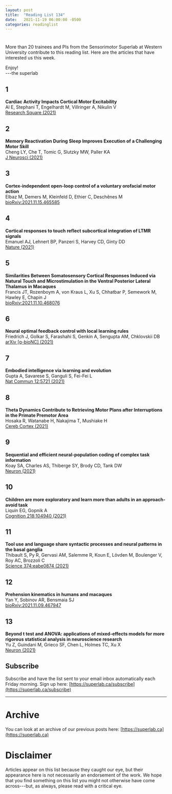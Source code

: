 ```yaml
---
layout: post
title:  "Reading List 134"
date:   2021-11-19 06:00:00 -0500
categories: readinglist
---
```


# 

More than 20 trainees and PIs from the Sensorimotor Superlab at Western University contribute to this reading list. Here are the articles that have interested us this week.

Enjoy!  
---the superlab

## 1
**Cardiac Activity Impacts Cortical Motor Excitability**  
Al E, Stephani T, Engelhardt M, Villringer A, Nikulin V  
[Research Square (2021)](https://www.researchsquare.com/article/rs-1023617/v1)

## 2
**Memory Reactivation During Sleep Improves Execution of a Challenging Motor Skill**  
Cheng LY, Che T, Tomic G, Slutzky MW, Paller KA  
[J Neurosci (2021)](https://dx.doi.org/10.1523/JNEUROSCI.0265-21.2021)

## 3
**Cortex-independent open-loop control of a voluntary orofacial motor action**  
Elbaz M, Demers M, Kleinfeld D, Ethier C, Deschênes M  
[bioRxiv:2021.11.15.465585](https://www.biorxiv.org/content/10.1101/2021.11.15.465585v1)

## 4
**Cortical responses to touch reflect subcortical integration of LTMR signals**  
Emanuel AJ, Lehnert BP, Panzeri S, Harvey CD, Ginty DD  
[Nature (2021)](https://www.nature.com/articles/s41586-021-04094-x)

## 5
**Similarities Between Somatosensory Cortical Responses Induced via Natural Touch and Microstimulation in the Ventral Posterior Lateral Thalamus in Macaques**  
Francis JT, Rozenboym A, von Kraus L, Xu S, Chhatbar P, Semework M, Hawley E, Chapin J  
[bioRxiv:2021.11.10.468076](https://www.biorxiv.org/content/10.1101/2021.11.10.468076v1)

## 6
**Neural optimal feedback control with local learning rules**  
Friedrich J, Golkar S, Farashahi S, Genkin A, Sengupta AM, Chklovskii DB  
[arXiv [q-bioNC] (2021)](https://arxiv.org/abs/2111.06920)

## 7
**Embodied intelligence via learning and evolution**  
Gupta A, Savarese S, Ganguli S, Fei-Fei L  
[Nat Commun 12:5721 (2021)](https://dx.doi.org/10.1038/s41467-021-25874-z)

## 8
**Theta Dynamics Contribute to Retrieving Motor Plans after Interruptions in the Primate Premotor Area**  
Hosaka R, Watanabe H, Nakajima T, Mushiake H  
[Cereb Cortex (2021)](https://academic.oup.com/cercorcomms/article/2/4/tgab059/6382525)

## 9
**Sequential and efficient neural-population coding of complex task information**  
Koay SA, Charles AS, Thiberge SY, Brody CD, Tank DW  
[Neuron (2021)](https://dx.doi.org/10.1016/j.neuron.2021.10.020)

## 10
**Children are more exploratory and learn more than adults in an approach-avoid task**  
Liquin EG, Gopnik A  
[Cognition 218:104940 (2021)](https://dx.doi.org/10.1016/j.cognition.2021.104940)

## 11
**Tool use and language share syntactic processes and neural patterns in the basal ganglia**  
Thibault S, Py R, Gervasi AM, Salemme R, Koun E, Lövden M, Boulenger V, Roy AC, Brozzoli C  
[Science 374:eabe0874 (2021)](https://dx.doi.org/10.1126/science.abe0874)

## 12
**Prehension kinematics in humans and macaques**  
Yan Y, Sobinov AR, Bensmaia SJ  
[bioRxiv:2021.11.09.467947](https://www.biorxiv.org/content/10.1101/2021.11.09.467947v1)

## 13
**Beyond t test and ANOVA: applications of mixed-effects models for more rigorous statistical analysis in neuroscience research**  
Yu Z, Guindani M, Grieco SF, Chen L, Holmes TC, Xu X  
[Neuron (2021)](https://dx.doi.org/10.1016/j.neuron.2021.10.030)


## Subscribe
Subscribe and have the list sent to your email inbox automatically each Friday morning. Sign up here: [https://superlab.ca/subscribe](https://superlab.ca/subscribe)


---
# Archive
You can look at an archive of our previous posts here: [https://superlab.ca](https://superlab.ca)


# Disclaimer
Articles appear on this list because they caught our eye, but their appearance here is not necessarily an endorsement of the work. We hope that you find something on this list you might not otherwise have come across---but, as always, please read with a critical eye.

